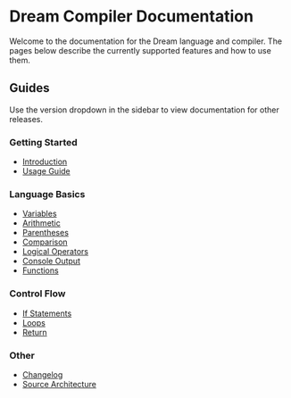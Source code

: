 # Dream Compiler Documentation

Welcome to the documentation for the Dream language and compiler. The pages below describe the currently supported features and how to use them.

## Guides

Use the version dropdown in the sidebar to view documentation for other releases.

### Getting Started
- [Introduction](v1/intro.md)
- [Usage Guide](v1/usage.md)

### Language Basics
- [Variables](v1/variables.md)
- [Arithmetic](v1/arithmetic.md)
- [Parentheses](v1/parentheses.md)
- [Comparison](v1/comparison.md)
- [Logical Operators](v1/logical.md)
- [Console Output](v1/console.md)
- [Functions](v1/functions.md)

### Control Flow
- [If Statements](v1/if.md)
- [Loops](v1/loops.md)
- [Return](v1/return.md)

### Other
- [Changelog](v1/changelog.md)
- [Source Architecture](v1/architecture.md)


